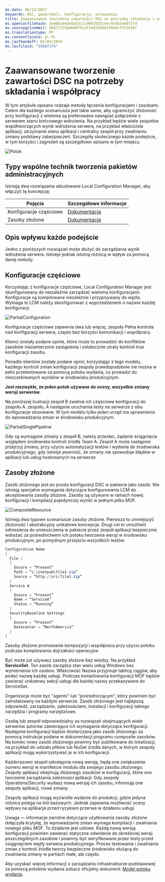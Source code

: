 ```yaml
---
ms.date: 06/12/2017
keywords: DSC, powershell, konfiguracja, ustawienia
title: Zaawansowane tworzenie zawartości DSC na potrzeby składania i współpracy
ms.openlocfilehash: 3e40ba94de0a53c1c9663553c4ec443b5e0df3fd
ms.sourcegitcommit: b6871f21bd666f9cd71dd336bb3f844cf472b56c
ms.translationtype: MT
ms.contentlocale: pl-PL
ms.lasthandoff: 02/03/2019
ms.locfileid: "55687174"
---
```

# <a name="advanced-dsc-authoring-for-composition-and-collaboration"></a>Zaawansowane tworzenie zawartości DSC na potrzeby składania i współpracy

W tym artykule opisano rodzaje metody łączenia konfiguracjami i zasobami.
Celem dla każdego scenariusza jest takie same, aby ograniczyć złożoność przy konfiguracji z wieloma są preferowane nawiązać połączenie z serwerem stanu końcowego wdrożenia.
Na przykład będzie wiele zespołów współtworzących wynik wdrożenia serwera, na przykład właściciela aplikacji, utrzymanie stanu aplikacji i centralny zespół przy zwalnianiu zmiany podstawy zabezpieczeń.
Szczegóły skutecznego każde podejście, w tym korzyści i zagrożeń są szczegółowo opisane w tym miejscu.

![Potok](../images/Pipeline.jpg)

## <a name="types-of-collaborative-authoring-techniques"></a>Typy wspólne technik tworzenia pakietów administracyjnych

Istnieją dwa rozwiązania wbudowane Local Configuration Manager, aby włączyć tę koncepcję:

| Pojęcia | Szczegółowe informacje
|-|-
| Konfiguracje częściowe | [Dokumentacja](../pull-server/partialConfigs.md)
| Zasoby złożone | [Dokumentacja](../resources/authoringResourceComposite.md)

## <a name="understanding-the-impact-of-each-approach"></a>Opis wpływu każde podejście

Jedno z poniższych rozwiązań może służyć do zarządzania wynik wdrożenia serwera.
Istnieje jednak istotną różnicą w wpływ za pomocą danej metody.

## <a name="partial-configurations"></a>Konfiguracje częściowe

Korzystając z konfiguracje częściowe, Local Configuration Manager jest skonfigurowany do niezależnie zarządzać wieloma konfiguracjami.
Konfiguracje są kompilowane niezależnie i przypisywany do węzła.
Wymaga to LCM należy skonfigurować z wyprzedzeniem o nazwie każdej konfiguracji.

![PartialConfiguration](../images/PartialConfiguration.jpg)

Konfiguracje częściowe zapewnia dwa lub więcej, zespoły Pełna kontrola nad konfiguracji serwera, często bez korzyści komunikacji i współpracy.

Klienci zostały podane opinie, które może to prowadzić do konfliktów zasobów niezamierzone zastąpienia i ostatecznie utraty kontroli true konfiguracji zasobu.

Ponadto klientów zostały podane opinii, korzystając z tego modelu, każdego kontroli zmian konfiguracji zespoły prawdopodobnie nie można w pełni przetestowane za pomocą potoku wydania, co prowadzi do nieoczekiwanych wyników w środowisku produkcyjnym.

**Jest niezwykle, że jeden potok używane do oceny, wszystkie zmiany wersji serwerów.**

Na poniższej ilustracji zespół B zwalnia ich częściowe konfiguracji do zespołu A. zespołu, A następnie uruchamia testy na serwerze z obu konfiguracje stosowane.
W tym modelu tylko jeden urząd ma uprawnienia do wprowadzania zmian w środowisku produkcyjnym.

![PartialSinglePipeline](../images/PartialSinglePipeline.jpg)

Gdy są wymagane zmiany z zespół B, należy przesłać, żądanie ściągnięcia względem środowiska kontroli źródła Team A.
Zespół A może następnie przejrzyj zmiany, przy użyciu automatyzacji testów i wydania do środowiska produkcyjnego, gdy istnieje pewność, że zmiany nie spowoduje błędów w aplikacji lub usług hostowanych na serwerze.

## <a name="composite-resources"></a>Zasoby złożone

Zasób złożonego jest po prostu konfiguracji DSC w pakiecie jako zasób.
Nie istnieją specjalne wymagania dotyczące konfigurowania LCM do akceptowania zasoby złożone.
Zasoby są używane w ramach nowej konfiguracji i kompilacji pojedynczej wyniki w jednym pliku MOF.

![CompositeResource](../images/CompositeResource.jpg)

Istnieją dwa typowe scenariusze zasoby złożone.
Pierwsza to zmniejszyć złożoność i abstrakcyjny unikatowe koncepcje.
Drugi cel to umożliwić odniesienia do umieszczenia w pakiecie przez zespół aplikacji bezpiecznie wdrażać za pośrednictwem ich potoku tworzenia wersji w środowisku produkcyjnym, po pomyślnym przejściu wszystkich testów.

```PowerShell
Configuration Name
{
  File 1
  {
    Ensure = “Present”
    Path = “c:\inetpub\file1.zip”
    Source = “http://uri/file1.zip”
  }
  Service A
  {
    Ensure = “Present”
    Name = “ServiceA”
    Status = “Running”
  }
  SecurityBaseline Settings
  {
    Ensure = “Present”
    Datacenter = “NorthAmerica”
  }
}
```

Zasoby złożone promowanie kompozycji i współpraca przy użyciu potoku podczas kompilowania dojrzałości operacyjne

Być może już używasz zasoby złożone bez wiedzy.
Na przykład **ServiceSet**.
Ten zasób zarządza stan wielu usług Windows bez wymienienie ich osobno.
Właściwość Nazwa przyjmuje tablicę ciągów, aby podać nazwę każdej usługi.
Podczas kompilowania konfiguracji MOF będzie zawierać unikatowy sekcji usługi dla każdej nazwy przekazywane do ServiceSet.

Organizacje może być "agents" lub "pośredniczącym", który powinien być zainstalowany na każdym serwerze.
Zasób złożonego jest najlepszą odpowiedź, zarządzanie, zależnościami, instalacji i konfiguracji takiego narzędzia i programy narzędziowe.

Osobę lub zespół odpowiedzialny za rozwiązań obejmujących wiele serwerów autorów zawierające ich wymagania dotyczące konfiguracji.
Następnie konfiguracji będzie dostarczana jako zasób złożonego za pomocą instrukcje podane w dokumentacji programu composite zasobów.
Na koniec nowy zasób złożonego powinny być publikowane do lokalizacji, na przykład do udziału plików lub NuGet źródła danych, w którym zespoły aplikacji mogą wykorzystywać je w ich konfiguracji.

Każdorazowo zespół udostępnia nową wersję, będą one zwiększenie numeru wersji w manifeście modułu dla swojego zasobu złożonego.
Zespoły aplikacji obejmują złożonego zasobów w konfiguracji, które one tworzenie zarządzania zależności aplikacji.
Gdy zespoły Operations/Security wydasz nową wersję ich zasobu, informują one zespoły aplikacji, nowe zmiany.

Zespoły aplikacji mogą wyzwoliła wydanie do produkcji, gdzie jedyna różnica polega na linii bazowych.
Jednak zapewnia możliwość oceny wpływu na aplikacje przed ryzykiem przerwa w działaniu usługi.

Uwaga — informacje zwrotne dotyczące użytkowania zasoby złożone dołączyła krytykę, że wprowadzanie zmian wymaga kompilacji i zwalniania nowego pliku MOF.
To działanie jest celowe.
Każdą nową wersją konfiguracji powinien zawierać statyczne odwołanie do określonej wersji poszczególnych zasobów i powinny być weryfikowane przez testy przed osiągnięciem węzły serwera produkcyjnego.
Proces testowania i zwalniania zmian z kontroli źródła tworzy bezpieczne środowisko służącą do zwalniania zmiany w partiach małe, ale często.

Aby uzyskać więcej informacji o zarządzaniu infrastrukturze podstawowej za pomocą potoków wydania zobacz oficjalny dokument: [Model potoku wydania](../further-reading/whitepapers.md).
